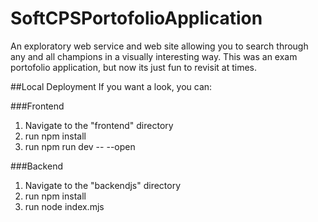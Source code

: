 # SoftCPSPortofolioApplication
An exploratory web service and web site allowing you to search through any and all champions in a visually interesting way.
This was an exam portofolio application, but now its just fun to revisit at times. 

##Local Deployment
If you want a look, you can:

###Frontend
1. Navigate to the "frontend" directory
2. run npm install
3. run npm run dev -- --open

###Backend
1. Navigate to the "backendjs" directory
2. run npm install
3. run node index.mjs
